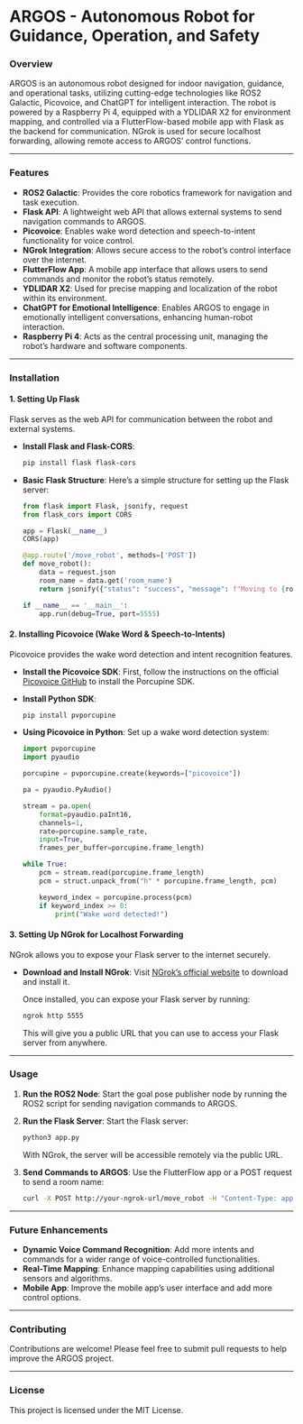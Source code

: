 
# **ARGOS - Autonomous Robot for Guidance, Operation, and Safety**

### **Overview**
ARGOS is an autonomous robot designed for indoor navigation, guidance, and operational tasks, utilizing cutting-edge technologies like ROS2 Galactic, Picovoice, and ChatGPT for intelligent interaction. The robot is powered by a Raspberry Pi 4, equipped with a YDLIDAR X2 for environment mapping, and controlled via a FlutterFlow-based mobile app with Flask as the backend for communication. NGrok is used for secure localhost forwarding, allowing remote access to ARGOS’ control functions.

---

### **Features**
- **ROS2 Galactic**: Provides the core robotics framework for navigation and task execution.
- **Flask API**: A lightweight web API that allows external systems to send navigation commands to ARGOS.
- **Picovoice**: Enables wake word detection and speech-to-intent functionality for voice control.
- **NGrok Integration**: Allows secure access to the robot’s control interface over the internet.
- **FlutterFlow App**: A mobile app interface that allows users to send commands and monitor the robot’s status remotely.
- **YDLIDAR X2**: Used for precise mapping and localization of the robot within its environment.
- **ChatGPT for Emotional Intelligence**: Enables ARGOS to engage in emotionally intelligent conversations, enhancing human-robot interaction.
- **Raspberry Pi 4**: Acts as the central processing unit, managing the robot’s hardware and software components.

---

### **Installation**

#### 1. **Setting Up Flask**
Flask serves as the web API for communication between the robot and external systems.

- **Install Flask and Flask-CORS**:
   ```bash
   pip install flask flask-cors
   ```

- **Basic Flask Structure**:
   Here’s a simple structure for setting up the Flask server:
   ```python
   from flask import Flask, jsonify, request
   from flask_cors import CORS

   app = Flask(__name__)
   CORS(app)

   @app.route('/move_robot', methods=['POST'])
   def move_robot():
       data = request.json
       room_name = data.get('room_name')
       return jsonify({"status": "success", "message": f"Moving to {room_name}"})

   if __name__ == '__main__':
       app.run(debug=True, port=5555)
   ```

#### 2. **Installing Picovoice (Wake Word & Speech-to-Intents)**
Picovoice provides the wake word detection and intent recognition features.

- **Install the Picovoice SDK**:
   First, follow the instructions on the official [Picovoice GitHub](https://github.com/Picovoice/porcupine) to install the Porcupine SDK.

- **Install Python SDK**:
   ```bash
   pip install pvporcupine
   ```

- **Using Picovoice in Python**:
   Set up a wake word detection system:
   ```python
   import pvporcupine
   import pyaudio

   porcupine = pvporcupine.create(keywords=["picovoice"])

   pa = pyaudio.PyAudio()

   stream = pa.open(
       format=pyaudio.paInt16,
       channels=1,
       rate=porcupine.sample_rate,
       input=True,
       frames_per_buffer=porcupine.frame_length)

   while True:
       pcm = stream.read(porcupine.frame_length)
       pcm = struct.unpack_from("h" * porcupine.frame_length, pcm)

       keyword_index = porcupine.process(pcm)
       if keyword_index >= 0:
           print("Wake word detected!")
   ```

#### 3. **Setting Up NGrok for Localhost Forwarding**
NGrok allows you to expose your Flask server to the internet securely.

- **Download and Install NGrok**:
   Visit [NGrok’s official website](https://ngrok.com/) to download and install it.
   
   Once installed, you can expose your Flask server by running:
   ```bash
   ngrok http 5555
   ```

   This will give you a public URL that you can use to access your Flask server from anywhere.

---

### **Usage**

1. **Run the ROS2 Node**:
   Start the goal pose publisher node by running the ROS2 script for sending navigation commands to ARGOS.

2. **Run the Flask Server**:
   Start the Flask server:
   ```bash
   python3 app.py
   ```
   With NGrok, the server will be accessible remotely via the public URL.

3. **Send Commands to ARGOS**:
   Use the FlutterFlow app or a POST request to send a room name:
   ```bash
   curl -X POST http://your-ngrok-url/move_robot -H "Content-Type: application/json" -d '{"room_name": "room305"}'
   ```

---

### **Future Enhancements**
- **Dynamic Voice Command Recognition**: Add more intents and commands for a wider range of voice-controlled functionalities.
- **Real-Time Mapping**: Enhance mapping capabilities using additional sensors and algorithms.
- **Mobile App**: Improve the mobile app’s user interface and add more control options.

---

### **Contributing**
Contributions are welcome! Please feel free to submit pull requests to help improve the ARGOS project.

---

### **License**
This project is licensed under the MIT License.
